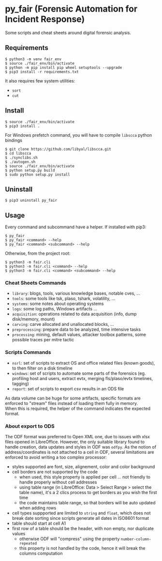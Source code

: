 # py_fair (Forensic Automation for Incident Response)

Some scripts and cheat sheets around digital forensic analysis.


## Requirements
```
$ python3 -m venv fair_env
$ source ./fair_env/bin/activate
$ python -m pip install pip wheel setuptools --upgrade
$ pip3 install -r requirements.txt
```

It also requires few system utilities:
- `sort`
- `cut`

## Install
```
$ source ./fair_env/bin/activate
$ pip3 install .
```

For Windows prefetch command, you will have to compile `libscca` python bindings
```
$ git clone https://github.com/libyal/libscca.git
$ cd libscca
$ ./synclibs.sh
$ ./autogen.sh 
$ source ./fair_env/bin/activate
$ python setup.py build
$ sudo python setup.py install
```

## Uninstall
```
$ pip3 uninstall py_fair
```

## Usage
Every command and subcommand have a helper.
If installed with pip3:
```
$ py_fair
$ py_fair <command> --help
$ py_fair <command> <subcommand> --help
```

Otherwise, from the project root:
```
$ python3 -m fair.cli
$ python3 -m fair.cli <command> --help
$ python3 -m fair.cli <command> <subcommand> --help
```

### Cheat Sheets Commands
- `library`: blogs, tools, various knowledge bases, notable cves, ...
- `tools`: some tools like tsk, plaso, tshark, volatility, ...
- `systems`: some notes about operating systems
- `logs`: some log paths, Windows artifacts ...
- `acquisition`: operations related to data acquisition (info, dump disk/memory, mount)
- `carving`: carve allocated and unallocated blocks, ...
- `preprocessing`: prepare data to be analyzed, time intensive tasks
- `processing`: mining, default values, attacker toolbox patterns, some possible traces per mitre tactic

### Scripts Commands
- `nsrl`: set of scripts to extract OS and office related files (known goods), to then filter on a disk timeline
- `windows`: set of scripts to automate some parts of the forensics (eg. profiling host and users, extract evtx, merging fls/plaso/evtx timelines, tagging)
- `report`: set of scripts to export csv results in an ODS file

As data volume can be huge for some artifacts, specific formats are enforced to "stream" files instead of loading them fully in memory.  
When this is required, the helper of the command indicates the expected format.

### About export to ODS
The ODF format was preferred to Open XML one, due to issues with xlsx files opened in LibreOffice.
However, the only suitable library found to handle creation, data updates and styles in ODF was `odfpy`.
As the notion of address/coordinates is not attached to a cell in ODF, several limitations are enforced to avoid writing a too complex processor:
- styles supported are font, size, alignement, color and color background
- cell borders are not supported by the code
    - when used, this style property is applied per cell ... not friendly to handle properly without cell addresses
    - using table range (in LibreOffice: Data > Select Range > select the table name), it's a 2 clics process to get borders as you wish the first time
    - the code maintains table range, so that borders will be auto updated when adding rows
- cell types suppported are limited to `string` and `float`, which does not break date sorting since scripts generate all dates in ISO8601 format
- table should start at cell A1
- first row of a table should be the header, with non empty, nor duplicate values
    - otherwise ODF will "compress" using the property `number-column-repeated`
    - this property is not handled by the code, hence it will break the columns computation
